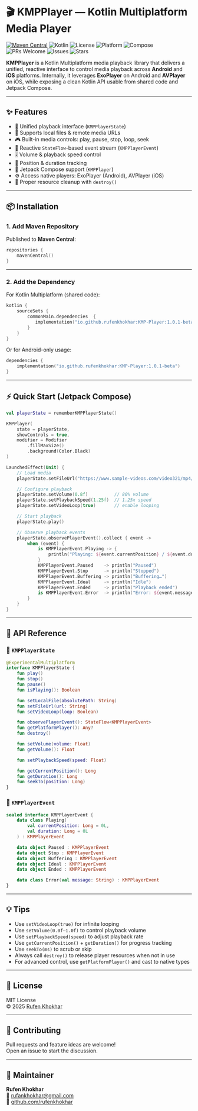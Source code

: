 # 🎬 KMPPlayer — Kotlin Multiplatform Media Player

[![Maven Central](https://img.shields.io/maven-central/v/io.github.rufenkhokhar/KMP-Player)](https://central.sonatype.com/artifact/io.github.rufenkhokhar/KMP-Player)
![Kotlin](https://img.shields.io/badge/Kotlin-Multiplatform-7F52FF?logo=kotlin&logoColor=white)
![License](https://img.shields.io/badge/License-MIT-green.svg)
![Platform](https://img.shields.io/badge/Platforms-Android%20|%20iOS-blue)
![Compose](https://img.shields.io/badge/Jetpack-Compose-4285F4?logo=jetpackcompose&logoColor=white)
![PRs Welcome](https://img.shields.io/badge/PRs-welcome-brightgreen.svg)
![Issues](https://img.shields.io/github/issues/rufenkhokhar/KMP-Player)
![Stars](https://img.shields.io/github/stars/rufenkhokhar/KMP-Player?style=social)

**KMPPlayer** is a Kotlin Multiplatform media playback library that delivers a unified, reactive interface to control media playback across **Android** and **iOS** platforms. Internally, it leverages **ExoPlayer** on Android and **AVPlayer** on iOS, while exposing a clean Kotlin API usable from shared code and Jetpack Compose.

---

## ✨ Features

- 🧩 Unified playback interface (`KMPPlayerState`)
- 📁 Supports local files & remote media URLs
- 🎮 Built-in media controls: play, pause, stop, loop, seek
- 📡 Reactive `StateFlow`-based event stream (`KMPPlayerEvent`)
- 🎚 Volume & playback speed control
- 📍 Position & duration tracking
- 🎨 Jetpack Compose support (`KMPPlayer`)
- ⚙️ Access native players: ExoPlayer (Android), AVPlayer (iOS)
- 🧼 Proper resource cleanup with `destroy()`

---

## 📦 Installation

### 1. Add Maven Repository

Published to **Maven Central**:

```kotlin
repositories {
    mavenCentral()
}
```

---

### 2. Add the Dependency

For Kotlin Multiplatform (shared code):

```kotlin
kotlin {
    sourceSets {
        commonMain.dependencies  {
           implementation("io.github.rufenkhokhar:KMP-Player:1.0.1-beta")
        }
    }
}
```

Or for Android-only usage:

```kotlin
dependencies {
    implementation("io.github.rufenkhokhar:KMP-Player:1.0.1-beta")
}
```

---

## ⚡ Quick Start (Jetpack Compose)

```kotlin
val playerState = rememberKMPPlayerState()

KMPPlayer(
    state = playerState,
    showControls = true,
    modifier = Modifier
        .fillMaxSize()
        .background(Color.Black)
)

LaunchedEffect(Unit) {
    // Load media
    playerState.setFileUrl("https://www.sample-videos.com/video321/mp4/360/big_buck_bunny_360p_20mb.mp4")

    // Configure playback
    playerState.setVolume(0.8f)          // 80% volume
    playerState.setPlaybackSpeed(1.25f)  // 1.25x speed
    playerState.setVideoLoop(true)       // enable looping

    // Start playback
    playerState.play()

    // Observe playback events
    playerState.observePlayerEvent().collect { event ->
        when (event) {
            is KMPPlayerEvent.Playing -> {
                println("Playing: ${event.currentPosition} / ${event.duration}")
            }
            KMPPlayerEvent.Paused    -> println("Paused")
            KMPPlayerEvent.Stop      -> println("Stopped")
            KMPPlayerEvent.Buffering -> println("Buffering…")
            KMPPlayerEvent.Ideal     -> println("Idle")
            KMPPlayerEvent.Ended     -> println("Playback ended")
            is KMPPlayerEvent.Error  -> println("Error: ${event.message}")
        }
    }
}
```

---

## 🧩 API Reference

### 🔧 `KMPPlayerState`

```kotlin
@ExperimentalMultiplatform
interface KMPPlayerState {
    fun play()
    fun stop()
    fun pause()
    fun isPlaying(): Boolean

    fun setLocalFile(absolutePath: String)
    fun setFileUrl(url: String)
    fun setVideoLoop(loop: Boolean)

    fun observePlayerEvent(): StateFlow<KMPPlayerEvent>
    fun getPlatformPlayer(): Any?
    fun destroy()

    fun setVolume(volume: Float)
    fun getVolume(): Float

    fun setPlaybackSpeed(speed: Float)

    fun getCurrentPosition(): Long
    fun getDuration(): Long
    fun seekTo(position: Long)
}
```

### 📡 `KMPPlayerEvent`

```kotlin
sealed interface KMPPlayerEvent {
    data class Playing(
        val currentPosition: Long = 0L,
        val duration: Long = 0L
    ) : KMPPlayerEvent

    data object Paused : KMPPlayerEvent
    data object Stop : KMPPlayerEvent
    data object Buffering : KMPPlayerEvent
    data object Ideal : KMPPlayerEvent
    data object Ended : KMPPlayerEvent

    data class Error(val message: String) : KMPPlayerEvent
}
```

---

## 💡 Tips

- Use `setVideoLoop(true)` for infinite looping
- Use `setVolume(0.0f–1.0f)` to control playback volume
- Use `setPlaybackSpeed(speed)` to adjust playback rate
- Use `getCurrentPosition()` + `getDuration()` for progress tracking
- Use `seekTo(ms)` to scrub or skip
- Always call `destroy()` to release player resources when not in use
- For advanced control, use `getPlatformPlayer()` and cast to native types

---

## 📄 License

MIT License  
© 2025 [Rufen Khokhar](https://github.com/rufenkhokhar)

---

## 🤝 Contributing

Pull requests and feature ideas are welcome!  
Open an issue to start the discussion.

---

## 👤 Maintainer

**Rufen Khokhar**  
📧 rufankhokhar@gmail.com  
🔗 [github.com/rufenkhokhar](https://github.com/rufenkhokhar)
